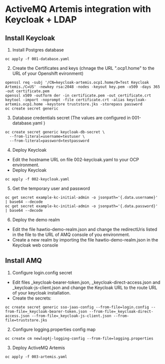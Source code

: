 # ActiveMQ Artemis integration with Keycloak + LDAP

## Install Keycloak

1. Install Postgres database

~~~
oc apply -f 001-database.yaml
~~~

2. Create the Certificates and keys (chnage the URL ".ocp1.home" to the URL of your Openshift evironment)

~~~
openssl req -subj '/CN=keycloak-artemis.ocp1.home/O=Test Keycloak Artemis./C=US' -newkey rsa:2048 -nodes -keyout key.pem -x509 -days 365 -out certificate.pem
openssl x509 -outform der -in certificate.pem -out certificate.crt
keytool -import -noprompt -file certificate.crt -alias keycloak-artemis.ocp1.home -keystore truststore.jks -storepass password
oc create secret generic 
~~~

3. Database credentials secret (The values are configured in 001-database.yaml )

~~~
oc create secret generic keycloak-db-secret \
  --from-literal=username=testuser \
  --from-literal=password=testpassword
~~~

4. Deploy Keycloak

- Edit the hostname URL on file 002-keycloak.yaml to your OCP environment. 
- Deploy Keycloak 
~~~
oc apply -f 002-keycloak.yaml
~~~

5. Get the temporary user and password

~~~
oc get secret example-kc-initial-admin -o jsonpath='{.data.username}' | base64 --decode
oc get secret example-kc-initial-admin -o jsonpath='{.data.password}' | base64 --decode
~~~

6. Deploy the demo realm

- Edit the file hawtio-demo-realm.json and change the redirectUris listed in the file to the URL of AMQ console of you environment. 
- Create a new realm by importing the file hawtio-demo-realm.json in the Keycloak web console 

## Install AMQ


1. Configure login.config secret 

- Edit files _keycloak-bearer-token.json, _keycloak-direct-access.json and _keycloak-js-client.json and change the Keycloak URL to the route URL of your keycloak installation. 
- Create the secrets:
~~~
oc create secret generic sso-jaas-config --from-file=login.config --from-file=_keycloak-bearer-token.json --from-file=_keycloak-direct-access.json --from-file=_keycloak-js-client.json --from-file=truststore.jks
~~~

2. Configure logging.properties config map

~~~
oc create cm newlog4j-logging-config --from-file=logging.properties
~~~

3. Deploy ActiveMQ Artemis 

~~~
oc apply -f 003-artemis.yaml
~~~